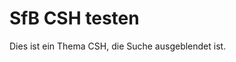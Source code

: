 # <a name="testing-sfb-csh"></a>SfB CSH testen

Dies ist ein Thema CSH, die Suche ausgeblendet ist.


